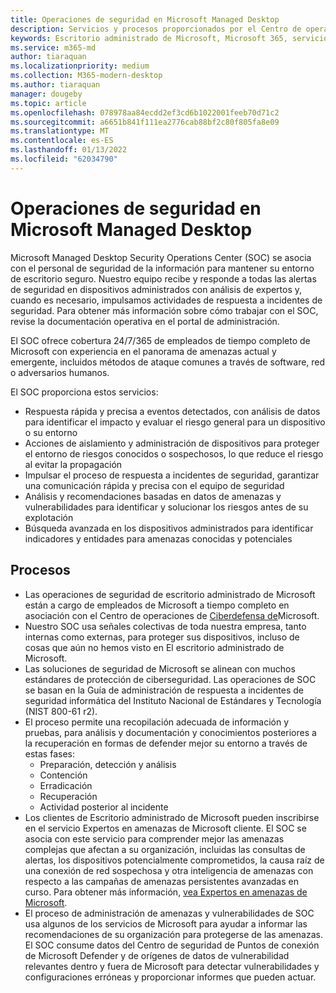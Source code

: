 ```yaml
---
title: Operaciones de seguridad en Microsoft Managed Desktop
description: Servicios y procesos proporcionados por el Centro de operaciones de seguridad
keywords: Escritorio administrado de Microsoft, Microsoft 365, servicio, documentación
ms.service: m365-md
author: tiaraquan
ms.localizationpriority: medium
ms.collection: M365-modern-desktop
ms.author: tiaraquan
manager: dougeby
ms.topic: article
ms.openlocfilehash: 078978aa84ecdd2ef3cd6b1022001feeb70d71c2
ms.sourcegitcommit: a6651b841f111ea2776cab88bf2c80f805fa8e09
ms.translationtype: MT
ms.contentlocale: es-ES
ms.lasthandoff: 01/13/2022
ms.locfileid: "62034790"
---
```

# <a name="security-operations-in-microsoft-managed-desktop"></a>Operaciones de seguridad en Microsoft Managed Desktop

Microsoft Managed Desktop Security Operations Center (SOC) se asocia con el personal de seguridad de la información para mantener su entorno de escritorio seguro. Nuestro equipo recibe y responde a todas las alertas de seguridad en dispositivos administrados con análisis de expertos y, cuando es necesario, impulsamos actividades de respuesta a incidentes de seguridad. Para obtener más información sobre cómo trabajar con el SOC, revise la documentación operativa en el portal de administración.

El SOC ofrece cobertura 24/7/365 de empleados de tiempo completo de Microsoft con experiencia en el panorama de amenazas actual y emergente, incluidos métodos de ataque comunes a través de software, red o adversarios humanos.

El SOC proporciona estos servicios:
- Respuesta rápida y precisa a eventos detectados, con análisis de datos para identificar el impacto y evaluar el riesgo general para un dispositivo o su entorno
- Acciones de aislamiento y administración de dispositivos para proteger el entorno de riesgos conocidos o sospechosos, lo que reduce el riesgo al evitar la propagación
- Impulsar el proceso de respuesta a incidentes de seguridad, garantizar una comunicación rápida y precisa con el equipo de seguridad
- Análisis y recomendaciones basadas en datos de amenazas y vulnerabilidades para identificar y solucionar los riesgos antes de su explotación
- Búsqueda avanzada en los dispositivos administrados para identificar indicadores y entidades para amenazas conocidas y potenciales

## <a name="processes"></a>Procesos

- Las operaciones de seguridad de escritorio administrado de Microsoft están a cargo de empleados de Microsoft a tiempo completo en asociación con el Centro de operaciones de [Ciberdefensa de](https://www.microsoft.com/msrc/cdoc)Microsoft. 
- Nuestro SOC usa señales colectivas de toda nuestra empresa, tanto internas como externas, para proteger sus dispositivos, incluso de cosas que aún no hemos visto en El escritorio administrado de Microsoft.
- Las soluciones de seguridad de Microsoft se alinean con muchos estándares de protección de ciberseguridad. Las operaciones de SOC se basan en la Guía de administración de respuesta a incidentes de seguridad informática del Instituto Nacional de Estándares y Tecnología (NIST 800-61 r2).
- El proceso permite una recopilación adecuada de información y pruebas, para análisis y documentación y conocimientos posteriores a la recuperación en formas de defender mejor su entorno a través de estas fases:
    - Preparación, detección y análisis
    - Contención
    - Erradicación
    - Recuperación
    - Actividad posterior al incidente
- Los clientes de Escritorio administrado de Microsoft pueden inscribirse en el servicio Expertos en amenazas de Microsoft cliente. El SOC se asocia con este servicio para comprender mejor las amenazas complejas que afectan a su organización, incluidas las consultas de alertas, los dispositivos potencialmente comprometidos, la causa raíz de una conexión de red sospechosa y otra inteligencia de amenazas con respecto a las campañas de amenazas persistentes avanzadas en curso. Para obtener más información, [vea Expertos en amenazas de Microsoft](/windows/security/threat-protection/microsoft-defender-atp/microsoft-threat-experts).
- El proceso de administración de amenazas y vulnerabilidades de SOC usa algunos de los servicios de Microsoft para ayudar a informar las recomendaciones de su organización para protegerse de las amenazas. El SOC consume datos del Centro de seguridad de Puntos de conexión de Microsoft Defender y de orígenes de datos de vulnerabilidad relevantes dentro y fuera de Microsoft para detectar vulnerabilidades y configuraciones erróneas y proporcionar informes que pueden actuar.